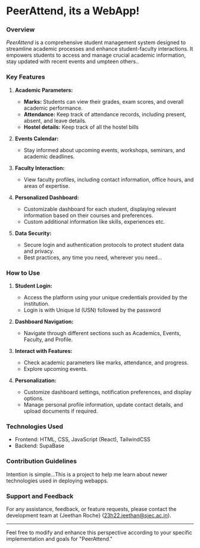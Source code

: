 # PeerAttend, its a WebApp!

### Overview

<i> PeerAttend </i> is a comprehensive student management system designed to streamline academic processes and enhance student-faculty interactions. It empowers students to access and manage crucial academic information, stay updated with recent events and umpteen others..

### Key Features

1. **Academic Parameters:**  
   - **Marks:** Students can view their grades, exam scores, and overall academic performance.
   - **Attendance:** Keep track of attendance records, including present, absent, and leave details.
   - **Hostel details:** Keep track of all the hostel bills
  
2. **Events Calendar:**  
   - Stay informed about upcoming events, workshops, seminars, and academic deadlines.

3. **Faculty Interaction:**  
   - View faculty profiles, including contact information, office hours, and areas of expertise.

4. **Personalized Dashboard:**  
   - Customizable dashboard for each student, displaying relevant information based on their courses and preferences.
   - Custom additional information like skills, experiences etc.

5. **Data Security:**  
   - Secure login and authentication protocols to protect student data and privacy.
   - Best practices, any time you need, wherever you need...

### How to Use

1. **Student Login:**  
   - Access the platform using your unique credentials provided by the institution.
   - Login is with Unique Id (USN) followed by the password

2. **Dashboard Navigation:**  
   - Navigate through different sections such as Academics, Events, Faculty, and Profile.

3. **Interact with Features:**  
   - Check academic parameters like marks, attendance, and progress.
   - Explore upcoming events.

4. **Personalization:**  
   - Customize dashboard settings, notification preferences, and display options.
   - Manage personal profile information, update contact details, and upload documents if required.

### Technologies Used

- Frontend: HTML, CSS, JavaScript (React), TailwindCSS
- Backend: SupaBase


### Contribution Guidelines
Intention is simple...This is a project to help me learn about newer technologies used in deploying webapps.

### Support and Feedback

For any assistance, feedback, or feature requests, please contact the development team at {Jeethan Roche} (23h22.jeethan@sjec.ac.in).

---
Feel free to modify and enhance this perspective according to your specific implementation and goals for "PeerAttend."
